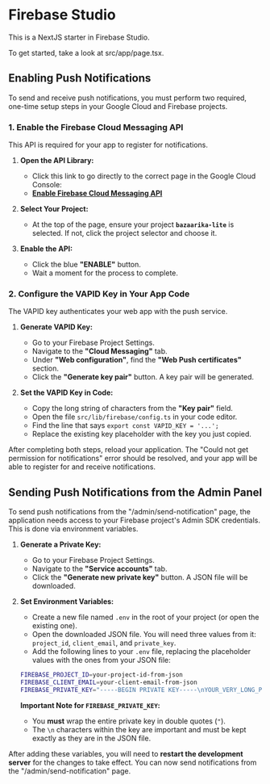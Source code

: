 
# Firebase Studio

This is a NextJS starter in Firebase Studio.

To get started, take a look at src/app/page.tsx.

## Enabling Push Notifications

To send and receive push notifications, you must perform two required, one-time setup steps in your Google Cloud and Firebase projects.

### 1. Enable the Firebase Cloud Messaging API

This API is required for your app to register for notifications.

1.  **Open the API Library:**
    *   Click this link to go directly to the correct page in the Google Cloud Console:
    *   [**Enable Firebase Cloud Messaging API**](https://console.cloud.google.com/apis/library/fcm.googleapis.com)

2.  **Select Your Project:**
    *   At the top of the page, ensure your project **`bazaarika-lite`** is selected. If not, click the project selector and choose it.

3.  **Enable the API:**
    *   Click the blue **"ENABLE"** button.
    *   Wait a moment for the process to complete.

### 2. Configure the VAPID Key in Your App Code

The VAPID key authenticates your web app with the push service.

1.  **Generate VAPID Key:**
    *   Go to your Firebase Project Settings.
    *   Navigate to the **"Cloud Messaging"** tab.
    *   Under **"Web configuration"**, find the **"Web Push certificates"** section.
    *   Click the **"Generate key pair"** button. A key pair will be generated.

2.  **Set the VAPID Key in Code:**
    *   Copy the long string of characters from the **"Key pair"** field.
    *   Open the file `src/lib/firebase/config.ts` in your code editor.
    *   Find the line that says `export const VAPID_KEY = '...';`
    *   Replace the existing key placeholder with the key you just copied.

After completing both steps, reload your application. The "Could not get permission for notifications" error should be resolved, and your app will be able to register for and receive notifications.

## Sending Push Notifications from the Admin Panel

To send push notifications from the "/admin/send-notification" page, the application needs access to your Firebase project's Admin SDK credentials. This is done via environment variables.

1.  **Generate a Private Key:**
    *   Go to your Firebase Project Settings.
    *   Navigate to the **"Service accounts"** tab.
    *   Click the **"Generate new private key"** button. A JSON file will be downloaded.

2.  **Set Environment Variables:**
    *   Create a new file named `.env` in the root of your project (or open the existing one).
    *   Open the downloaded JSON file. You will need three values from it: `project_id`, `client_email`, and `private_key`.
    *   Add the following lines to your `.env` file, replacing the placeholder values with the ones from your JSON file:

    ```bash
    FIREBASE_PROJECT_ID=your-project-id-from-json
    FIREBASE_CLIENT_EMAIL=your-client-email-from-json
    FIREBASE_PRIVATE_KEY="-----BEGIN PRIVATE KEY-----\nYOUR_VERY_LONG_PRIVATE_KEY\n-----END PRIVATE KEY-----\n"
    ```

    **Important Note for `FIREBASE_PRIVATE_KEY`:**
    *   You **must** wrap the entire private key in double quotes (`"`).
    *   The `\n` characters within the key are important and must be kept exactly as they are in the JSON file.

After adding these variables, you will need to **restart the development server** for the changes to take effect. You can now send notifications from the "/admin/send-notification" page.
